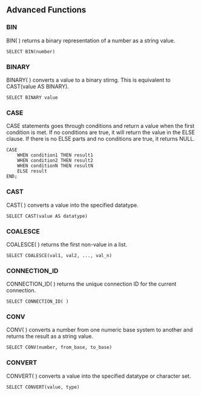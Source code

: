 ## Advanced Functions

### BIN
BIN( ) returns a binary representation of a number as a string value.
```
SELECT BIN(number)
```
### BINARY
BINARY( ) converts a value to a binary stirng. This is equivalent to CAST(value AS BINARY).
```
SELECT BINARY value
```
### CASE
CASE statements goes through conditions and return a value when the first condition is met. If no conditions
are true, it will return the value in the ELSE clause. If there is no ELSE parts and no conditions are true,
it returns NULL.
```
CASE
    WHEN condition1 THEN result1
    WHEN condition2 THEN result2
    WHEN conditionN THEN resultN
    ELSE result
END;
```
### CAST
CAST( ) converts a value into the specified datatype.
```
SELECT CAST(value AS datatype)
```
### COALESCE
COALESCE( ) returns the first non-value in a list.
```
SELECT COALESCE(val1, val2, ..., val_n)
```
### CONNECTION_ID
CONNECTION_ID( ) returns the unique connection ID for the current connection.
```
SELECT CONNECTION_ID( )
```
### CONV
CONV( ) converts a number from one numeric base system to another and returns the result as a string value.
```
SELECT CONV(number, from_base, to_base)
```
### CONVERT
CONVERT( ) converts a value into the specified datatype or character set.
```
SELECT CONVERT(value, type)
```
